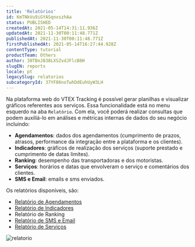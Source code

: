 ```yaml
---
title: 'Relatórios'
id: KmTNkVu9iGYASqnxszhAa
status: PUBLISHED
createdAt: 2021-05-14T14:31:11.936Z
updatedAt: 2021-11-30T00:11:48.771Z
publishedAt: 2021-11-30T00:11:48.771Z
firstPublishedAt: 2021-05-14T16:27:44.928Z
contentType: tutorial
productTeam: Others
author: 30TBnJ838LXSZvdJFlcB8H
slugEN: reports
locale: pt
legacySlug: relatorios
subcategoryId: 37YF86noTwhDdEuhUyW3LH
---
```


Na plataforma web do VTEX Tracking é possível gerar planilhas e visualizar gráficos referentes aos serviços. Essa funcionalidade está no menu esquerdo na aba `Relatório`. Com ela, você poderá realizar consultas que podem auxiliá-lo em análises e métricas internas de dados do seu negócio incluindo:

*   **Agendamentos**: dados dos agendamentos (cumprimento de prazos, atrasos, performance da integração entre a plataforma e os clientes).
*   **Indicadores**: gráficos de realização dos serviços (suporte prestado e cumprimento de datas limites).
*    **Ranking**: desempenho das transportadoras e dos motoristas.
*   **Serviços**: horários e datas que envolveram o serviço e comentários dos clientes.
*   **SMS e Email**: emails e sms enviados.

Os relatórios disponíveis, são:

*   [Relatório de Agendamentos](https://help.vtex.com/pt/tutorial/relatorio-de-agendamentos--5D3rqzAfBnORWxN7h4SK4v)
*   [Relatório de Indicadores](https://help.vtex.com/pt/tutorial/relatorio-de-indicadores--7lbICsrCArXDxUYeeHJ2c5)
*   Relatório de Ranking
*   [Relatório de SMS e Email](https://help.vtex.com/pt/tutorial/relatorio-de-sms-e-email--7AZmTlojzg1hDmwhDOxCNO)
*   [Relatório de Serviços](https://help.vtex.com/pt/tutorial/relatorio-de-servicos--7djPWfxtf9qb6hFTOgKDE8)

![relatorio](https://images.ctfassets.net/alneenqid6w5/7y2pg2YdeX5Y4vEjz2TYMl/44110199a50b25b75041edbf9deb79ec/relatorio.png)
